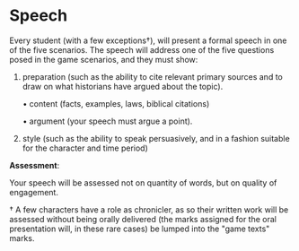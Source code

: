 # Speech

Every student (with a few exceptions†), will present a formal speech in one of the five scenarios. The speech will address one of the five questions posed in the game scenarios, and they must show:

1.  preparation (such as the ability to cite relevant primary sources and to draw on what historians have argued about the topic).&#x20;

    • content (facts, examples, laws, biblical citations)

    • argument (your speech must argue a point).&#x20;
2. style (such as the ability to speak persuasively, and in a fashion suitable for the character and time period)

**Assessment**:

Your speech will be assessed not on quantity of words, but on quality of engagement.&#x20;

† A few characters have a role as chronicler, as so their written work will be assessed without being orally delivered (the marks assigned for the oral presentation will, in these rare cases) be lumped into the "game texts" marks.&#x20;
